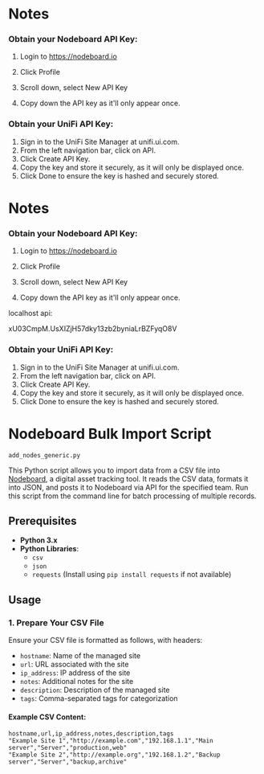 # Notes

### Obtain your Nodeboard API Key:

1. Login to https://nodeboard.io

2. Click Profile

3. Scroll down, select New API Key 

4. Copy down the API key as it'll only appear once.

   

### Obtain your UniFi API Key:

1. Sign in to the UniFi Site Manager at unifi.ui.com.
2. From the left navigation bar, click on API.
3. Click Create API Key.
4. Copy the key and store it securely, as it will only be displayed once.
5. Click Done to ensure the key is hashed and securely stored.

# Notes

### Obtain your Nodeboard API Key:

1. Login to https://nodeboard.io

2. Click Profile

3. Scroll down, select New API Key 

4. Copy down the API key as it'll only appear once.

localhost api:

xU03CmpM.UsXIZjH57dky13zb2byniaLrBZFyqO8V

### Obtain your UniFi API Key:

1. Sign in to the UniFi Site Manager at unifi.ui.com.
2. From the left navigation bar, click on API.
3. Click Create API Key.
4. Copy the key and store it securely, as it will only be displayed once.
5. Click Done to ensure the key is hashed and securely stored.


# Nodeboard Bulk Import Script
`add_nodes_generic.py`

This Python script allows you to import data from a CSV file into [Nodeboard](https://nodeboard.io), a digital asset tracking tool. It reads the CSV data, formats it into JSON, and posts it to Nodeboard via API for the specified team. Run this script from the command line for batch processing of multiple records.

## Prerequisites

- **Python 3.x**
- **Python Libraries**:
  - `csv`
  - `json`
  - `requests` (Install using `pip install requests` if not available)

## Usage

### 1. Prepare Your CSV File

Ensure your CSV file is formatted as follows, with headers:

- `hostname`: Name of the managed site
- `url`: URL associated with the site
- `ip_address`: IP address of the site
- `notes`: Additional notes for the site
- `description`: Description of the managed site
- `tags`: Comma-separated tags for categorization

#### Example CSV Content:

```csv
hostname,url,ip_address,notes,description,tags
"Example Site 1","http://example.com","192.168.1.1","Main server","Server","production,web"
"Example Site 2","http://example.org","192.168.1.2","Backup server","Server","backup,archive"

